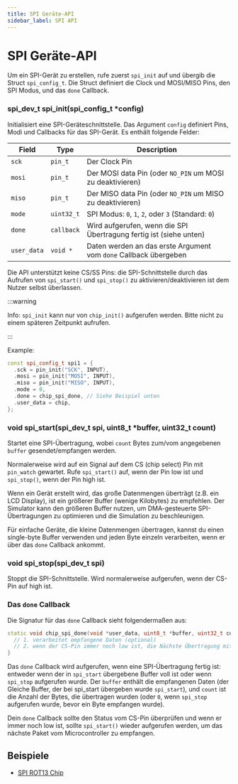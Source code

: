 ```yaml
---
title: SPI Geräte-API
sidebar_label: SPI API
---
```


# SPI Geräte-API

Um ein SPI-Gerät zu erstellen, rufe zuerst `spi_init` auf und übergib die Struct `spi_config_t`. Die Struct definiert die Clock und MOSI/MISO Pins, den SPI Modus, und das `done` Callback.

### spi_dev_t spi_init(spi_config_t \*config)

Initialisiert eine SPI-Geräteschnittstelle. Das Argument `config` definiert Pins, Modi und Callbacks für das SPI-Gerät. Es enthält folgende Felder:

| Field       | Type       | Description                                                        |
| ----------- | ---------- | ------------------------------------------------------------------ |
| `sck`       | `pin_t`    | Der Clock Pin                                                      |
| `mosi`      | `pin_t`    | Der MOSI data Pin (oder `NO_PIN` um MOSI zu deaktivieren)          |
| `miso`      | `pin_t`    | Der MISO data Pin (oder `NO_PIN` um MISO zu deaktivieren)          |
| `mode`      | `uint32_t` | SPI Modus: `0`, `1`, `2`, oder `3` (Standard: `0`)                 |
| `done`      | `callback` | Wird aufgerufen, wenn die SPI Übertragung fertig ist (siehe unten) |
| `user_data` | `void *`   | Daten werden an das erste Argument vom `done` Callback übergeben   |

Die API unterstützt keine CS/SS Pins: die SPI-Schnittstelle durch das Aufrufen von `spi_start()` und `spi_stop()` zu aktivieren/deaktivieren ist dem Nutzer selbst überlassen.

:::warning

Info: `spi_init` kann nur von `chip_init()` aufgerufen werden. Bitte nicht zu einem späteren Zeitpunkt aufrufen.

:::

Example:

```cpp
const spi_config_t spi1 = {
  .sck = pin_init("SCK", INPUT),
  .mosi = pin_init("MOSI", INPUT),
  .miso = pin_init("MISO", INPUT),
  .mode = 0,
  .done = chip_spi_done, // Siehe Beispiel unten
  .user_data = chip,
};
```

### void spi_start(spi_dev_t spi, uint8_t \*buffer, uint32_t count)

Startet eine SPI-Übertragung, wobei `count` Bytes zum/vom angegebenen `buffer` gesendet/empfangen werden.

Normalerweise wird auf ein Signal auf dem CS (chip select) Pin mit `pin_watch` gewartet. Rufe `spi_start()` auf, wenn der Pin low ist und `spi_stop()`, wenn der Pin high ist.

Wenn ein Gerät erstellt wird, das große Datenmengen überträgt (z.B. ein LCD Display), ist ein größerer Buffer (wenige Kilobytes) zu empfehlen. Der Simulator kann den größeren Buffer nutzen, um DMA-gesteuerte SPI-Übertragungen zu optimieren und die Simulation zu beschleunigen.

Für einfache Geräte, die kleine Datenmengen übertragen, kannst du einen single-byte Buffer verwenden und jeden Byte einzeln verarbeiten, wenn er über das `done` Callback ankommt.

### void spi_stop(spi_dev_t spi)

Stoppt die SPI-Schnittstelle. Wird normalerweise aufgerufen, wenn der CS-Pin auf high ist.

### Das `done` Callback

Die Signatur für das `done` Callback sieht folgendermaßen aus:

```cpp
static void chip_spi_done(void *user_data, uint8_t *buffer, uint32_t count) {
  // 1. verarbeitet empfangene Daten (optional)
  // 2. wenn der CS-Pin immer noch low ist, die Nächste Übertragung mit `spi_start` beginnen
}
```

Das `done` Callback wird aufgerufen, wenn eine SPI-Übertragung fertig ist: entweder wenn der in `spi_start` übergebene Buffer voll ist oder wenn `spi_stop` aufgerufen wurde. Der `buffer` enthält die empfangenen Daten (der Gleiche Buffer, der bei spi_start übergeben wurde `spi_start`), und `count` ist die Anzahl der Bytes, die übertragen wurden (oder `0`, wenn `spi_stop` aufgerufen wurde, bevor ein Byte empfangen wurde).

Dein `done` Callback sollte den Status vom CS-Pin überprüfen und wenn er immer noch low ist, sollte `spi_start()` wieder aufgerufen werden, um das nächste Paket vom Microcontroller zu empfangen.

## Beispiele

- [SPI ROT13 Chip](https://wokwi.com/projects/330669951756010068)
